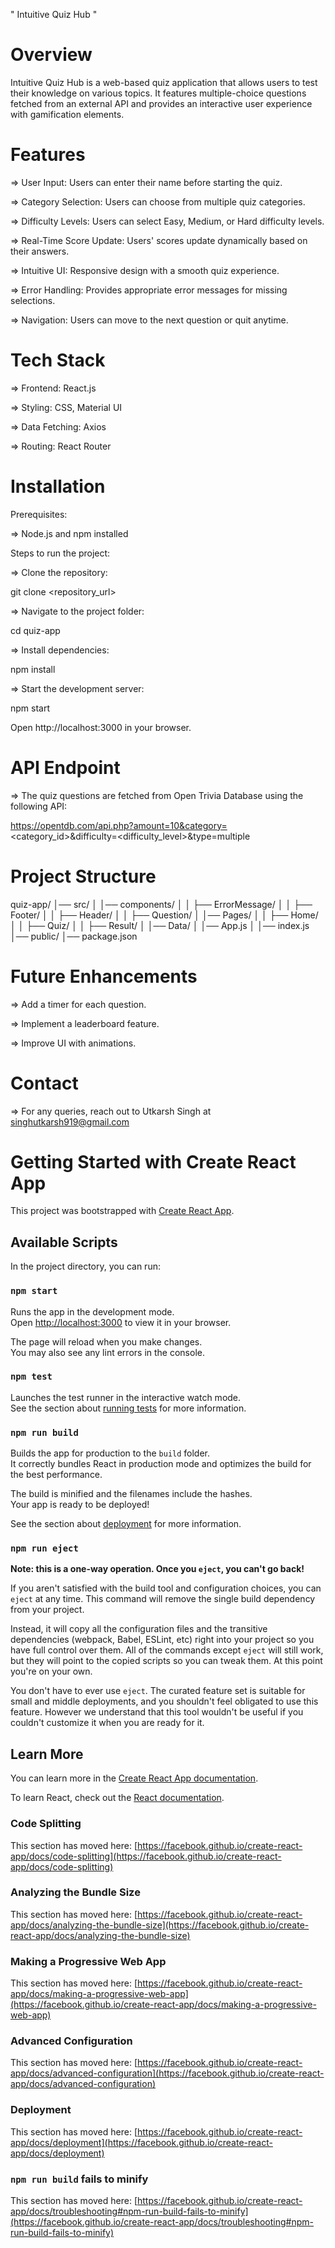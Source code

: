 " Intuitive Quiz Hub "

# Overview

Intuitive Quiz Hub is a web-based quiz application that allows users to test their knowledge on various topics. It features multiple-choice questions fetched from an external API and provides an interactive user experience with gamification elements.

# Features

=> User Input: Users can enter their name before starting the quiz.

=> Category Selection: Users can choose from multiple quiz categories.

=> Difficulty Levels: Users can select Easy, Medium, or Hard difficulty levels.

=> Real-Time Score Update: Users' scores update dynamically based on their answers.

=> Intuitive UI: Responsive design with a smooth quiz experience.

=> Error Handling: Provides appropriate error messages for missing selections.

=> Navigation: Users can move to the next question or quit anytime.

# Tech Stack

=> Frontend: React.js

=> Styling: CSS, Material UI

=> Data Fetching: Axios

=> Routing: React Router

# Installation

Prerequisites:

=> Node.js and npm installed

Steps to run the project:

=> Clone the repository:

git clone <repository_url>

=> Navigate to the project folder:

cd quiz-app

=> Install dependencies:

npm install

=> Start the development server:

npm start

Open http://localhost:3000 in your browser.

# API Endpoint

=> The quiz questions are fetched from Open Trivia Database using the following API:

https://opentdb.com/api.php?amount=10&category=<category_id>&difficulty=<difficulty_level>&type=multiple

# Project Structure

quiz-app/
│── src/
│   │── components/
│   │   ├── ErrorMessage/
│   │   ├── Footer/
│   │   ├── Header/
│   │   ├── Question/
│   │── Pages/
│   │   ├── Home/
│   │   ├── Quiz/
│   │   ├── Result/
│   │── Data/
│   │── App.js
│   │── index.js
│── public/
│── package.json

# Future Enhancements

=> Add a timer for each question.

=> Implement a leaderboard feature.

=> Improve UI with animations.

# Contact

=> For any queries, reach out to Utkarsh Singh at singhutkarsh919@gmail.com






# Getting Started with Create React App

This project was bootstrapped with [Create React App](https://github.com/facebook/create-react-app).

## Available Scripts

In the project directory, you can run:

### `npm start`

Runs the app in the development mode.\
Open [http://localhost:3000](http://localhost:3000) to view it in your browser.

The page will reload when you make changes.\
You may also see any lint errors in the console.

### `npm test`

Launches the test runner in the interactive watch mode.\
See the section about [running tests](https://facebook.github.io/create-react-app/docs/running-tests) for more information.

### `npm run build`

Builds the app for production to the `build` folder.\
It correctly bundles React in production mode and optimizes the build for the best performance.

The build is minified and the filenames include the hashes.\
Your app is ready to be deployed!

See the section about [deployment](https://facebook.github.io/create-react-app/docs/deployment) for more information.

### `npm run eject`

**Note: this is a one-way operation. Once you `eject`, you can't go back!**

If you aren't satisfied with the build tool and configuration choices, you can `eject` at any time. This command will remove the single build dependency from your project.

Instead, it will copy all the configuration files and the transitive dependencies (webpack, Babel, ESLint, etc) right into your project so you have full control over them. All of the commands except `eject` will still work, but they will point to the copied scripts so you can tweak them. At this point you're on your own.

You don't have to ever use `eject`. The curated feature set is suitable for small and middle deployments, and you shouldn't feel obligated to use this feature. However we understand that this tool wouldn't be useful if you couldn't customize it when you are ready for it.

## Learn More

You can learn more in the [Create React App documentation](https://facebook.github.io/create-react-app/docs/getting-started).

To learn React, check out the [React documentation](https://reactjs.org/).

### Code Splitting

This section has moved here: [https://facebook.github.io/create-react-app/docs/code-splitting](https://facebook.github.io/create-react-app/docs/code-splitting)

### Analyzing the Bundle Size

This section has moved here: [https://facebook.github.io/create-react-app/docs/analyzing-the-bundle-size](https://facebook.github.io/create-react-app/docs/analyzing-the-bundle-size)

### Making a Progressive Web App

This section has moved here: [https://facebook.github.io/create-react-app/docs/making-a-progressive-web-app](https://facebook.github.io/create-react-app/docs/making-a-progressive-web-app)

### Advanced Configuration

This section has moved here: [https://facebook.github.io/create-react-app/docs/advanced-configuration](https://facebook.github.io/create-react-app/docs/advanced-configuration)

### Deployment

This section has moved here: [https://facebook.github.io/create-react-app/docs/deployment](https://facebook.github.io/create-react-app/docs/deployment)

### `npm run build` fails to minify

This section has moved here: [https://facebook.github.io/create-react-app/docs/troubleshooting#npm-run-build-fails-to-minify](https://facebook.github.io/create-react-app/docs/troubleshooting#npm-run-build-fails-to-minify)
